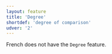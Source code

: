 ```yaml
---
layout: feature
title: 'Degree'
shortdef: 'degree of comparison'
udver: '2'
---
```


French does not have the  `Degree` feature.
<!-- Interlanguage links updated Čt lis 12 09:43:01 CET 2020 -->
